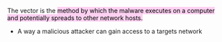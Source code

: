 The vector is the <mark style="background: #FFB8EBA6;">method by which the malware executes on a computer and potentially spreads to other network hosts.</mark> 

- A way a malicious attacker can gain access to a targets network